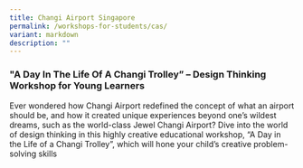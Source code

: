 ```yaml
---
title: Changi Airport Singapore
permalink: /workshops-for-students/cas/
variant: markdown
description: ""
---
```

### "A Day In The Life Of A Changi Trolley” – Design Thinking Workshop for Young Learners

Ever wondered how Changi Airport redefined the concept of what an airport should be, and how it created unique experiences beyond one’s wildest dreams, such as the world-class Jewel Changi Airport?
Dive into the world of design thinking in this highly creative educational workshop, “A Day in the Life of a Changi Trolley”, which will hone your child’s creative problem-solving skills
